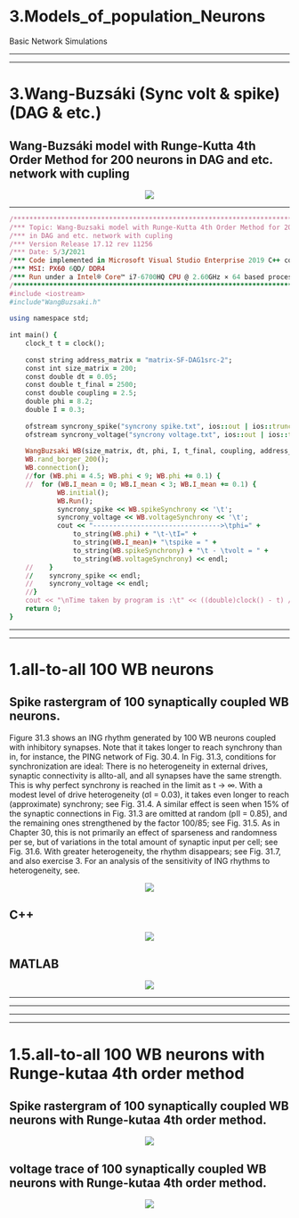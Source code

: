 # 3.Models_of_population_Neurons
Basic Network Simulations

__________________________________________________________________
--------------------------------------------------------------
# 3.Wang-Buzsáki (Sync volt & spike) (DAG & etc.)
## Wang-Buzsáki model with Runge-Kutta 4th Order Method for 200 neurons in DAG and etc. network with cupling
<p align="center">
 <img src="https://github.com/aliseif321/3.Models_of_population_Neurons/blob/main/3.Wang-Buzs%C3%A1ki_____(Sync%20volt%20&%20spike)___(DAG%20&%20etc.)/Pic/phi=8.2%20%20-%20%20%20I=0.3%20%20-%20%20%20K=1.25%20%20%20-%20%20%20dt=0.05.png?raw=true" >
 </p>
 
_______________________________________________________
```ruby
/************************************************************************************************/
/*** Topic: Wang-Buzsaki model with Runge-Kutta 4th Order Method for 200 neurons              ***/
/*** in DAG and etc. network with cupling                                           Ali-Seif  ***/
/*** Version Release 17.12 rev 11256                                                          ***/
/*** Date: 5/3/2021                                                                           ***/
/*** Code implemented in Microsoft Visual Studio Enterprise 2019 C++ compiler                 ***/
/*** MSI: PX60 6QD/ DDR4                                                                      ***/
/*** Run under a Intel® Core™ i7-6700HQ CPU @ 2.60GHz × 64 based processor with 16 GB RAM     ***/
/************************************************************************************************/
#include <iostream>                                                             //import library for cout and endl and etc.
#include"WangBuzsaki.h"                                                         //import library WangBuzsaki
                                                                                //
using namespace std;                                                            //using standard 
                                                                                //
int main() {                                                                    //
    clock_t t = clock();                                                        //time start record
                                                                                //
    const string address_matrix = "matrix-SF-DAG1src-2";                        //name matrix file
    const int size_matrix = 200;                                                //number of node size of matrix clom and row
    const double dt = 0.05;                                                     //step lenth
    const double t_final = 2500;                                                //time final
    const double coupling = 2.5;                                                //stringh cupling
    double phi = 8.2;                                                           // phi
    double I = 0.3;                                                             //mean I external
                                                                                //
    ofstream syncrony_spike("syncrony spike.txt", ios::out | ios::trunc);       //create file .txt for save sync spike
    ofstream syncrony_voltage("syncrony voltage.txt", ios::out | ios::trunc);   //create file .txt for save sync volt
                                                                                //
    WangBuzsaki WB(size_matrix, dt, phi, I, t_final, coupling, address_matrix); //call class and input initial variable
    WB.rand_borger_200();                                                       //read random constant from .txt
    WB.connection();                                                            //read matrix DAG or etc. network 
    //for (WB.phi = 4.5; WB.phi < 9; WB.phi += 0.1) {                           //change phi paramiter from 4.5 to 9 with lenth step 0.1
    //  for (WB.I_mean = 0; WB.I_mean < 3; WB.I_mean += 0.1) {                  //change I paramiter from 0 to 3 with lenth step 0.1
            WB.initial();                                                       //reset initial paramiter after each run
            WB.Run();                                                           //run wang modle and calculate sync
            syncrony_spike << WB.spikeSynchrony << '\t';                        //print spike sync in file
            syncrony_voltage << WB.voltageSynchrony << '\t';                    //print volt sync in file
            cout << "-------------------------------->\tphi=" +                 //print information on the comand window
                to_string(WB.phi) + "\t-\tI=" +                                 //
                to_string(WB.I_mean)+ "\tspike = " +                            //
                to_string(WB.spikeSynchrony) + "\t - \tvolt = " +               //
                to_string(WB.voltageSynchrony) << endl;                         //
    //    }                                                                     //
    //    syncrony_spike << endl;                                               //press inter in file .txt
    //    syncrony_voltage << endl;                                             //press inter in file .txt
    //}                                                                         //
    cout << "\nTime taken by program is :\t" << ((double)clock() - t) / CLOCKS_PER_SEC << " sec\nfinish\n";
    return 0;                                                                   //run program was correct
}


``` 
__________________________________________________________________
--------------------------------------------------------------

# 1.all-to-all 100 WB neurons
## Spike rastergram of 100 synaptically coupled WB neurons.

Figure 31.3 shows an ING rhythm generated by 100 WB neurons coupled with inhibitory synapses. Note that it takes longer to reach synchrony than in, for instance, the PING network of Fig. 30.4. In Fig. 31.3, conditions for synchronization are ideal: There is no heterogeneity in external drives, synaptic connectivity is allto-all, and all synapses have the same strength. This is why perfect synchrony is reached in the limit as t → ∞. With a modest level of drive heterogeneity (σI = 0.03), it takes even longer to reach (approximate) synchrony; see Fig. 31.4. A similar effect is seen when 15% of the synaptic connections in Fig. 31.3 are omitted at random (pII = 0.85), and the remaining ones strengthened by the factor 100/85; see Fig. 31.5. As in Chapter 30, this is not primarily an effect of sparseness and randomness per se, but of variations in the total amount of synaptic input per cell; see Fig. 31.6. With greater heterogeneity, the rhythm disappears; see Fig. 31.7, and also exercise 3. For an analysis of the sensitivity of ING rhythms to heterogeneity, see.

<p align="center">
 <img src="https://github.com/aliseif321/3.Models_of_population_Neurons/blob/main/1.____(WB)____all-to-all/Book/Untitled.png?raw=true" >
 </p>
 
 ## C++
 
 <p align="center">
 <img src="https://github.com/aliseif321/3.Models_of_population_Neurons/blob/main/1.____(WB)____all-to-all/C++/Picture/Untitled.png?raw=true" >
 </p>


 ## MATLAB
 
  <p align="center">
 <img src="https://github.com/aliseif321/3.Models_of_population_Neurons/blob/main/1.____(WB)____all-to-all/MATLAB/Picture/Untitled.png?raw=true" >
 </p>



------------------------------------------------------
_______________________________________________________

__________________________________________________________________
--------------------------------------------------------------

# 1.5.all-to-all 100 WB neurons with Runge-kutaa 4th order method
## Spike rastergram of 100 synaptically coupled WB neurons with Runge-kutaa 4th order method.

 
  <p align="center">
 <img src="https://github.com/aliseif321/3.Models_of_population_Neurons/blob/main/1.5.____(WB)____all-to-all___RK4/C++/Picture/Untitled.png?raw=true" >
 </p>
 
 ## voltage trace of 100 synaptically coupled WB neurons with Runge-kutaa 4th order method.

 
  <p align="center">
 <img src="https://github.com/aliseif321/3.Models_of_population_Neurons/blob/main/1.5.____(WB)____all-to-all___RK4/C++/Picture/Untitled%20(Recovered).png?raw=true" >
 </p>
